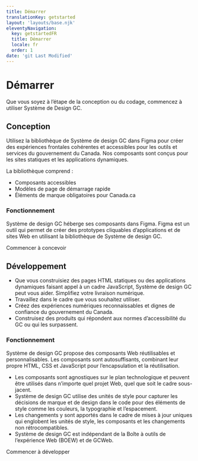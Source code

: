 ```yaml
---
title: Démarrer
translationKey: getstarted
layout: 'layouts/base.njk'
eleventyNavigation:
  key: getstartedFR
  title: Démarrer
  locale: fr
  order: 1
date: 'git Last Modified'
---
```


# Démarrer

Que vous soyez à l’étape de la conception ou du codage, commencez à utiliser Système de Design GC.

<gcds-grid class="mb-300" tag="ul" columns="1fr" columns-tablet="1fr 1fr" columns-desktop="1fr 1fr 1fr">
  <gcds-card
    card-title="Conception"
    href="#conception"
    description="Apprenez à concevoir des expériences du GC cohérentes en utilisant la bibliothèque d’éléments de conception dans Figma."
    img-src="/images/common/get-started/banner-design.svg"
    img-alt=""
    role="listitem"
  /></gcds-card>
  <gcds-card
    card-title="Développement"
    href="#developpement"
    description="Apprenez à prototyper et à développer des expériences accessibles du GC en code."
    img-src="/images/common/get-started/banner-develop.svg"
    img-alt=""
    role="listitem"
  ></gcds-card>
</gcds-grid>

## Conception

Utilisez la bibliothèque de Système de design GC dans Figma pour créer des expériences frontales cohérentes et accessibles pour les outils et services du gouvernement du Canada. Nos composants sont conçus pour les sites statiques et les applications dynamiques.

La bibliothèque comprend :

- Composants accessibles
- Modèles de page de démarrage rapide
- Éléments de marque obligatoires pour Canada.ca

### Fonctionnement

Système de design GC héberge ses composants dans Figma. Figma est un outil qui permet de créer des prototypes cliquables d’applications et de sites Web en utilisant la bibliothèque de Système de design GC.

<gcds-button type="link" href="{{ links.getStartedDesign }}">
  Commencer à concevoir
</gcds-button>

## Développement

- Que vous construisiez des pages HTML statiques ou des applications dynamiques faisant appel à un cadre JavaScript, Système de design GC peut vous aider. Simplifiez votre livraison numérique.
- Travaillez dans le cadre que vous souhaitez utiliser.
- Créez des expériences numériques reconnaissables et dignes de confiance du gouvernement du Canada.
- Construisez des produits qui <gcds-link href="{{links.accessibility}}">répondent aux normes d’accessibilité du GC ou qui les surpassent</gcds-link>.

### Fonctionnement

Système de design GC propose des composants Web réutilisables et personnalisables. Les composants sont autosuffisants, combinant leur propre HTML, CSS et JavaScript pour l’encapsulation et la réutilisation.

- Les composants sont agnostiques sur le plan technologique et peuvent être utilisés dans n’importe quel projet Web, quel que soit le cadre sous-jacent.
- Système de design GC utilise des <gcds-link href="{{links.designTokens}}">unités de style</gcds-link> pour capturer les décisions de marque et de design dans le code pour des éléments de style comme les couleurs, la typographie et l’espacement.
- Les changements y sont apportés dans le cadre de mises à jour uniques qui englobent les unités de style, les composants et les changements non rétrocompatibles.
- Système de design GC est indépendant de la Boîte à outils de l’expérience Web (BOEW) et de GCWeb.

<gcds-button type="link" href="{{ links.getStartedDevelop }}">
  Commencer à développer
</gcds-button>
